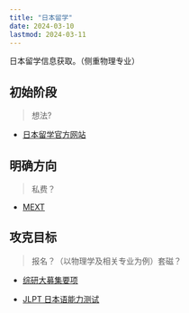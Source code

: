 ```yaml
---
title: "日本留学"
date: 2024-03-10
lastmod: 2024-03-11
---
```


日本留学信息获取。（侧重物理专业）

<!--more-->

## 初始阶段
> 想法?
- [日本留学官方网站](https://www.studyinjapan.go.jp/sc/)


## 明确方向
> 私费？

- [MEXT](https://www.mext.go.jp/en/policy/education/highered/title02/detail02/sdetail02/1373897.htm)

## 攻克目标
> 报名？（以物理学及相关专业为例）套磁？


- [综研大募集要项](https://www.soken.ac.jp/admission/application_info/)

- [JLPT 日本语能力测试](https://jlpt-main.neea.cn/)
